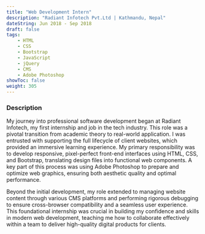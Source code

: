 ```yaml
---
title: "Web Development Intern"
description: "Radiant Infotech Pvt.Ltd | Kathmandu, Nepal"
dateString: Jun 2018 - Sep 2018
draft: false
tags:
    - HTML
    - CSS
    - Bootstrap
    - JavaScript
    - jQuery
    - CMS
    - Adobe Photoshop
showToc: false
weight: 305
--- 
```


### Description

My journey into professional software development began at Radiant Infotech, my first internship and job in the tech industry. This role was a pivotal transition from academic theory to real-world application. I was entrusted with supporting the full lifecycle of client websites, which provided an immersive learning experience. My primary responsibility was to develop responsive, pixel-perfect front-end interfaces using HTML, CSS, and Bootstrap, translating design files into functional web components. A key part of this process was using Adobe Photoshop to prepare and optimize web graphics, ensuring both aesthetic quality and optimal performance.

Beyond the initial development, my role extended to managing website content through various CMS platforms and performing rigorous debugging to ensure cross-browser compatibility and a seamless user experience. This foundational internship was crucial in building my confidence and skills in modern web development, teaching me how to collaborate effectively within a team to deliver high-quality digital products for clients.

